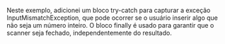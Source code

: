 Neste exemplo, adicionei um bloco try-catch para capturar a exceção InputMismatchException, que pode ocorrer se o usuário inserir algo que não seja um número inteiro. O bloco finally é usado para garantir que o scanner seja fechado, independentemente do resultado.
